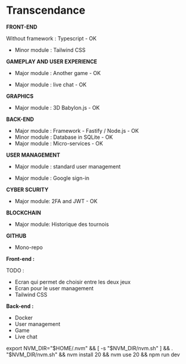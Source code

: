 # Transcendance

**FRONT-END**

Without framework : Typescript - OK

- Minor module : Tailwind CSS


**GAMEPLAY AND USER EXPERIENCE**

- Major module : Another game - OK

- Major module : live chat - OK

**GRAPHICS**

- Major module : 3D Babylon.js - OK

**BACK-END**

- Major module : Framework - Fastify / Node.js - OK
- Minor module : Database in SQLite - OK
- Major module : Micro-services - OK

**USER MANAGEMENT**

- Major module : standard user management

- Major module : Google sign-in

**CYBER SCURITY**
- Major module: 2FA and JWT - OK

**BLOCKCHAIN**
- Major module: Historique des tournois


**GITHUB**

- Mono-repo

**Front-end :** 

TODO : 
- Ecran qui permet de choisir entre les deux jeux
- Ecran pour le user management
- Tailwind CSS

**Back-end :** 

- Docker
- User management
- Game
- Live chat

export NVM_DIR="$HOME/.nvm" &&
[ -s "$NVM_DIR/nvm.sh" ] && . "$NVM_DIR/nvm.sh" &&
nvm install 20 &&
nvm use 20 &&
npm run dev